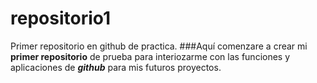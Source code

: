 # repositorio1
Primer repositorio en github de practica.
###Aquí comenzare a crear mi **primer repositorio** de prueba para interiozarme con las funciones y aplicaciones de ***github*** para mis futuros proyectos.


